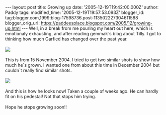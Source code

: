 \-\-- layout: post title: Growing up date: \'2005-12-19T19:42:00.000Z\'
author: Paddy tags: modified\_time: \'2005-12-19T19:57:53.093Z\'
blogger\_id: tag:blogger.com,1999:blog-17598736.post-113502227304611588
blogger\_orig\_url:
https://paddeesplace.blogspot.com/2005/12/growing-up.html \-\-- Well, in
a break from me pouring my heart out here, which is emotionaly
exhausting, and after reading gemmak\`s blog about Tilly. I got to
thinking how much Garfied has changed over the past year.\
\
[![](https://photos1.blogger.com/blogger/7081/1699/320/2004_1105Image0013.jpg)](https://photos1.blogger.com/blogger/7081/1699/1600/2004_1105Image0013.jpg)\
\
This is from 15 November 2004. I tried to get two similar shots to show
how much he\`s grown. I wanted one from about this time in December 2004
but couldn\`t really find similar shots.\
\
[![](https://photos1.blogger.com/blogger/7081/1699/320/2005_1207Image0054.0.jpg)](https://photos1.blogger.com/blogger/7081/1699/1600/2005_1207Image0054.0.jpg)\
\
And this is how he looks now! Taken a couple of weeks ago. He can hardly
fit on his pedestal! Not that stops him trying.\
\
Hope he stops growing soon!!
